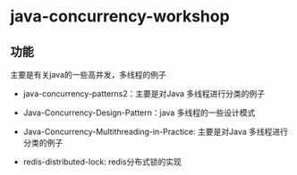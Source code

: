# java-concurrency-workshop


## 功能

主要是有关java的一些高并发，多线程的例子

* java-concurrency-patterns2：主要是对Java 多线程进行分类的例子

* Java-Concurrency-Design-Pattern：java 多线程的一些设计模式

* Java-Concurrency-Multithreading-in-Practice: 主要是对Java 多线程进行分类的例子

* redis-distributed-lock: redis分布式锁的实现

